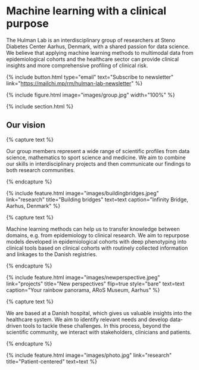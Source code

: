 ---
---

# Machine learning with a clinical purpose

The Hulman Lab is an interdisciplinary group of researchers at Steno Diabetes Center Aarhus, Denmark, with a shared passion for data science. We believe that applying machine learning methods to multimodal data from epidemiological cohorts and the healthcare sector can provide clinical insights and more comprehensive profiling of clinical risk. 

{%
  include button.html
  type="email"
  text="Subscribe to newsletter"
  link="https://mailchi.mp/rm/hulman-lab-newsletter"
%}

{% include figure.html image="images/group.jpg" width="100%" %}

{% include section.html %}

## Our vision

{% capture text %}

Our group members represent a wide range of scientific profiles from data science, mathematics to sport science and medicine. We aim to combine our skills in interdisciplinary projects and then communicate our findings to both research communities.

{% endcapture %}

{%
  include feature.html
  image="images/buildingbridges.jpeg"
  link="research"
  title="Building bridges"
  text=text
  caption="Infinity Bridge, Aarhus, Denmark"
%}

{% capture text %}

Machine learning methods can help us to transfer knowledge between domains, e.g. from epidemiology to clinical research. We aim to repurpose models developed in epidemiological cohorts with deep phenotyping into clinical tools based on clinical cohorts with routinely collected information and linkages to the Danish registries. 

{% endcapture %}

{%
  include feature.html
  image="images/newperspective.jpeg"
  link="projects"
  title="New perspectives"
  flip=true
  style="bare"
  text=text
  caption="Your rainbow panorama, ARoS Museum, Aarhus"
%}

{% capture text %}

We are based at a Danish hospital, which gives us valuable insights into the healthcare system. We aim to identify relevant needs and develop data-driven tools to tackle these challenges. In this process, beyond the scientific community, we interact with stakeholders, clinicians and patients.

{% endcapture %}

{%
  include feature.html
  image="images/photo.jpg"
  link="research"
  title="Patient-centered"
  text=text
%}
